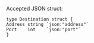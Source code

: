 Accepted JSON struct:
```
type Destination struct {
Address string `json:"address"`
Port    int    `json:"port"`
}
```